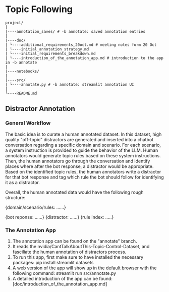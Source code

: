 # Topic Following

```
project/
|
|----annotation_saves/ # -b annotate: saved annotation entries
|
|----doc/
| └----additional_requirements_20oct.md # meeting notes form 20 Oct
| └----initial_annotation_strategy.md 
| └----initial_requirements_breakdown.md
| └----introduction_of_the_annotation_app.md # introduction to the app in -b annotate 
|
|----notebooks/
|
|----src/
| └----annotate.py # -b annotate: streamlit annotation UI
|
└----README.md
```

## Distractor Annotation

### General Workflow
The basic idea is to curate a human annotated dataset. In this dataset, high quality "off-topic" distractors are generated and inserted into a chatbot conversation regarding a specific domain and scenario. For each scenario, a system instruction is provided to guide the behavior of the LLM. Human annotators would generate topic rules based on these system instructions. Then, the human annotators go through the conversation and identify places where after the bot response, a distractor would be appropriate. Based on the identified topic rules, the human annotators write a distractor for that bot response and tag which rule the bot should follow for identifying it as a distractor. 

Overall, the human annotated data would have the following rough structure:

{domain/scenario/rules: ......}

{bot reponse: ......} {distractor: ......} {rule index: .....}


### The Annotation App

1. The annotation app can be found on the "annotate" branch. 
2. It reads the nvidia/CantTalkAboutThis-Topic-Control-Dataset, and fasciliate the human annotation of distractors process.
3. To run this app, first make sure to have installed the necessary packages: 
                      pip install streamlit datasets
4. A web version of the app will show up in the default browser with the following command: 
                      streamlit run src/annotate.py
5. A detailed introduction of the app can be found: [doc/introduction_of_the_annotation_app.md]


